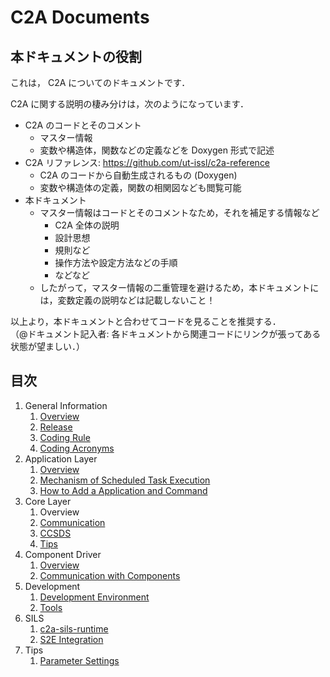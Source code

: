 # C2A Documents

## 本ドキュメントの役割
これは， C2A についてのドキュメントです．

C2A に関する説明の棲み分けは，次のようになっています．

- C2A のコードとそのコメント
  - マスター情報
  - 変数や構造体，関数などの定義などを Doxygen 形式で記述
- C2A リファレンス: https://github.com/ut-issl/c2a-reference
  - C2A のコードから自動生成されるもの (Doxygen)
  - 変数や構造体の定義，関数の相関図なども閲覧可能
- 本ドキュメント
  - マスター情報はコードとそのコメントなため，それを補足する情報など
    - C2A 全体の説明
    - 設計思想
    - 規則など
    - 操作方法や設定方法などの手順
    - などなど
  - したがって，マスター情報の二重管理を避けるため，本ドキュメントには，変数定義の説明などは記載しないこと！

以上より，本ドキュメントと合わせてコードを見ることを推奨する．  
（@ドキュメント記入者: 各ドキュメントから関連コードにリンクが張ってある状態が望ましい．）


## 目次

1. General Information
   1. [Overview](./general/overview.md)
   1. [Release](./general/release.md)
   1. [Coding Rule](./general/coding_rule.md)
   1. [Coding Acronyms](./general/coding_acronyms.md)
1. Application Layer
   1. [Overview](./application/overview.md)
   1. [Mechanism of Scheduled Task Execution](./application/scheduled_task_execution.md)
   1. [How to Add a Application and Command](./application/how_to_add_app_cmd.md)
1. Core Layer
   1. Overview
   1. [Communication](./core/communication.md)
   1. [CCSDS](./core/ccsds.md)
   1. [Tips](./core/tips.md)
1. Component Driver
   1. [Overview](./component_driver/overview.md)
   1. [Communication with Components](./component_driver/communication_with_components.md)
1. Development
   1. [Development Environment](./development/development_environment.md)
   1. [Tools](./development/tools.md)
1. SILS
   1. [c2a-sils-runtime](./sils/c2a_sils_runtime.md)
   1. [S2E Integration](./sils/s2e_integration.md)
1. Tips
   1. [Parameter Settings](./tips/parameter_settings.md)
